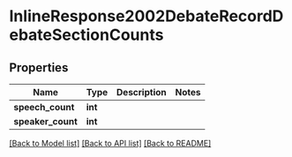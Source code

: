 # InlineResponse2002DebateRecordDebateSectionCounts

## Properties
Name | Type | Description | Notes
------------ | ------------- | ------------- | -------------
**speech_count** | **int** |  | 
**speaker_count** | **int** |  | 

[[Back to Model list]](../README.md#documentation-for-models) [[Back to API list]](../README.md#documentation-for-api-endpoints) [[Back to README]](../README.md)


